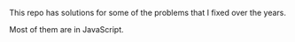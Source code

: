 This repo has solutions for some of the problems that I fixed over the years.

Most of them are in JavaScript.
